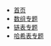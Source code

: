 <!-- _navbar.md --> 

* [首页](/README.md)
* [数组专题](/array/README.md)
* [链表专题](/list/README.md)
* [哈希表专题](/hash/README.md)